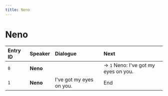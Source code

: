 ```yaml
---
title: Neno
---
```


# Neno


| Entry ID | Speaker | Dialogue | Next |
| :------- | :------ | :------- | :------------ |
| `0` | **Neno** |  | → `1` Neno: I've got my eyes on you\. |
| `1` | **Neno** | I've got my eyes on you\. | End |
